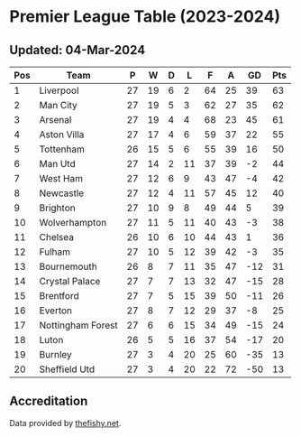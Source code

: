 # Premier League Table (2023-2024)
## Updated: 04-Mar-2024

| Pos | Team | P | W | D | L | F | A | GD | Pts |
| --- | --- | --- | --- | --- | --- | --- | --- | --- | --- |
| 1 | Liverpool | 27 | 19 | 6 | 2 | 64 | 25 | 39 | 63 |
| 2 | Man City | 27 | 19 | 5 | 3 | 62 | 27 | 35 | 62 |
| 3 | Arsenal | 27 | 19 | 4 | 4 | 68 | 23 | 45 | 61 |
| 4 | Aston Villa | 27 | 17 | 4 | 6 | 59 | 37 | 22 | 55 |
| 5 | Tottenham | 26 | 15 | 5 | 6 | 55 | 39 | 16 | 50 |
| 6 | Man Utd | 27 | 14 | 2 | 11 | 37 | 39 | -2 | 44 |
| 7 | West Ham | 27 | 12 | 6 | 9 | 43 | 47 | -4 | 42 |
| 8 | Newcastle | 27 | 12 | 4 | 11 | 57 | 45 | 12 | 40 |
| 9 | Brighton | 27 | 10 | 9 | 8 | 49 | 44 | 5 | 39 |
| 10 | Wolverhampton | 27 | 11 | 5 | 11 | 40 | 43 | -3 | 38 |
| 11 | Chelsea | 26 | 10 | 6 | 10 | 44 | 43 | 1 | 36 |
| 12 | Fulham | 27 | 10 | 5 | 12 | 39 | 42 | -3 | 35 |
| 13 | Bournemouth | 26 | 8 | 7 | 11 | 35 | 47 | -12 | 31 |
| 14 | Crystal Palace | 27 | 7 | 7 | 13 | 32 | 47 | -15 | 28 |
| 15 | Brentford | 27 | 7 | 5 | 15 | 39 | 50 | -11 | 26 |
| 16 | Everton | 27 | 8 | 7 | 12 | 29 | 37 | -8 | 25 |
| 17 | Nottingham Forest | 27 | 6 | 6 | 15 | 34 | 49 | -15 | 24 |
| 18 | Luton | 26 | 5 | 5 | 16 | 37 | 54 | -17 | 20 |
| 19 | Burnley | 27 | 3 | 4 | 20 | 25 | 60 | -35 | 13 |
| 20 | Sheffield Utd | 27 | 3 | 4 | 20 | 22 | 72 | -50 | 13 |

## Accreditation 

Data provided by [thefishy.net](https://www.thefishy.net/).
